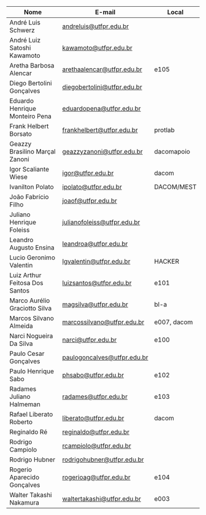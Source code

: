 | Nome                           | E-mail                                                            | Local       |
| ------------------------------ | ----------------------------------------------------------------- | ----------- |
| André Luis Schwerz             | [andreluis@utfpr.edu.br](mailto:andreluis@utfpr.edu.br)           |             |
| André Luiz Satoshi Kawamoto    | [kawamoto@utfpr.edu.br](mailto:kawamoto@utfpr.edu.br)             |             |
| Aretha Barbosa Alencar         | [arethaalencar@utfpr.edu.br](mailto:arethaalencar@utfpr.edu.br)   | e105        |
| Diego Bertolini Gonçalves      | [diegobertolini@utfpr.edu.br](mailto:diegobertolini@utfpr.edu.br) |             |
| Eduardo Henrique Monteiro Pena | [eduardopena@utfpr.edu.br](mailto:eduardopena@utfpr.edu.br)       |             |
| Frank Helbert Borsato          | [frankhelbert@utfpr.edu.br](mailto:frankhelbert@utfpr.edu.br)     | protlab     |
| Geazzy Brasilino Marçal Zanoni | [geazzyzanoni@utfpr.edu.br](mailto:geazzyzanoni@utfpr.edu.br)     | dacomapoio  |
| Igor Scaliante Wiese           | [igor@utfpr.edu.br](mailto:igor@utfpr.edu.br)                     | dacom       |
| Ivanilton Polato               | [ipolato@utfpr.edu.br](mailto:ipolato@utfpr.edu.br)               | DACOM/MEST  |
| João Fabrício Filho            | [joaof@utfpr.edu.br](mailto:joaof@utfpr.edu.br)                   |             |
| Juliano Henrique Foleiss       | [julianofoleiss@utfpr.edu.br](mailto:julianofoleiss@utfpr.edu.br) |             |
| Leandro Augusto Ensina         | [leandroa@utfpr.edu.br](mailto:leandroa@utfpr.edu.br)             |             |
| Lucio Geronimo Valentin        | [lgvalentin@utfpr.edu.br](mailto:lgvalentin@utfpr.edu.br)         | HACKER      |
| Luiz Arthur Feitosa Dos Santos | [luizsantos@utfpr.edu.br](mailto:luizsantos@utfpr.edu.br)         | e101        |
| Marco Aurélio Graciotto Silva  | [magsilva@utfpr.edu.br](mailto:magsilva@utfpr.edu.br)             | bl-a        |
| Marcos Silvano Almeida         | [marcossilvano@utfpr.edu.br](mailto:marcossilvano@utfpr.edu.br)   | e007, dacom |
| Narci Nogueira Da Silva        | [narci@utfpr.edu.br](mailto:narci@utfpr.edu.br)                   | e100        |
| Paulo Cesar Gonçalves          | [paulogoncalves@utfpr.edu.br](mailto:paulogoncalves@utfpr.edu.br) |             |
| Paulo Henrique Sabo            | [phsabo@utfpr.edu.br](mailto:phsabo@utfpr.edu.br)                 | e102        |
| Radames Juliano Halmeman       | [radames@utfpr.edu.br](mailto:radames@utfpr.edu.br)               | e103        |
| Rafael Liberato Roberto        | [liberato@utfpr.edu.br](mailto:liberato@utfpr.edu.br)             | dacom       |
| Reginaldo Ré                   | [reginaldo@utfpr.edu.br](mailto:reginaldo@utfpr.edu.br)           |             |
| Rodrigo Campiolo               | [rcampiolo@utfpr.edu.br](mailto:rcampiolo@utfpr.edu.br)           |             |
| Rodrigo Hubner                 | [rodrigohubner@utfpr.edu.br](mailto:rodrigohubner@utfpr.edu.br)   |             |
| Rogerio Aparecido Gonçalves    | [rogerioag@utfpr.edu.br](mailto:rogerioag@utfpr.edu.br)           | e104        |
| Walter Takashi Nakamura        | [waltertakashi@utfpr.edu.br](mailto:waltertakashi@utfpr.edu.br)   | e003        |
